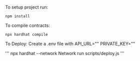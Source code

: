 To setup project run:

```
npm install
```

To compile contracts:

```
npx hardhat compile
```

To Deploy:
  Create a .env file with
    API_URL=""
    PRIVATE_KEY=""

'''
npx hardhat --network Network run scripts/deploy.js
'''
